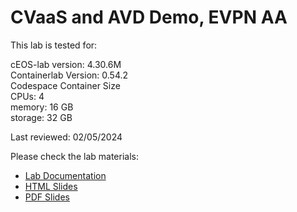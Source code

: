 # CVaaS and AVD Demo, EVPN AA

This lab is tested for:  

  cEOS-lab version: 4.30.6M  
  Containerlab Version: 0.54.2  
  Codespace Container Size  
    CPUs: 4  
    memory: 16 GB  
    storage: 32 GB  

Last reviewed: 02/05/2024  

Please check the lab materials:

- [Lab Documentation](https://arista-netdevops-community.github.io/one-click-se-demos/cvaas-cvaas-and-avd-demo--evpn-aa/cvaas-cvaas-and-avd-demo--evpn-aa/)
- [HTML Slides](https://arista-netdevops-community.github.io/one-click-se-demos/slides/cvaas-cvaas-and-avd-demo--evpn-aa.html)
- [PDF Slides](https://arista-netdevops-community.github.io/one-click-se-demos/pdfs/cvaas-cvaas-and-avd-demo--evpn-aa.pdf)
